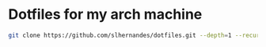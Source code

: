# Dotfiles for my arch machine
```sh
git clone https://github.com/slhernandes/dotfiles.git --depth=1 --recurse-submodules
```

